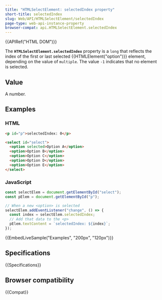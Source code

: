 ```yaml
---
title: "HTMLSelectElement: selectedIndex property"
short-title: selectedIndex
slug: Web/API/HTMLSelectElement/selectedIndex
page-type: web-api-instance-property
browser-compat: api.HTMLSelectElement.selectedIndex
---
```


{{APIRef("HTML DOM")}}

The **`HTMLSelectElement.selectedIndex`** property is a
`long` that reflects the index of the first or last selected
{{HTMLElement("option")}} element, depending on the value of `multiple`. The
value `-1` indicates that no element is selected.

## Value

A number.

## Examples

### HTML

```html
<p id="p">selectedIndex: 0</p>

<select id="select">
  <option selected>Option A</option>
  <option>Option B</option>
  <option>Option C</option>
  <option>Option D</option>
  <option>Option E</option>
</select>
```

### JavaScript

```js
const selectElem = document.getElementById("select");
const pElem = document.getElementById("p");

// When a new <option> is selected
selectElem.addEventListener("change", () => {
  const index = selectElem.selectedIndex;
  // Add that data to the <p>
  pElem.textContent = `selectedIndex: ${index}`;
});
```

{{EmbedLiveSample("Examples", "200px", "120px")}}

## Specifications

{{Specifications}}

## Browser compatibility

{{Compat}}

